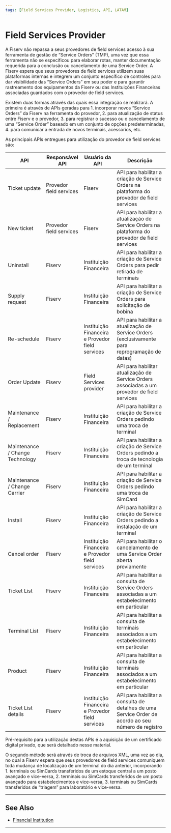 ```yaml
---
tags: [Field Services Provider, Logistics, API, LATAM]
---
```


# Field Services Provider

A Fiserv não repassa a seus provedores de field services acesso à sua ferramenta de gestão de “Service Orders” (TMP), uma vez que essa ferramenta não se especificou para elaborar rotas, manter documentação requerida para a conclusão ou cancelamento de uma Service Order. A Fiserv espera que seus provedores de field services utilizem suas plataformas internas e integrem um conjunto específico de controles para dar visibilidade das “Service Orders” em seu poder e para garantir rastreamento dos equipamentos da Fiserv ou das Instituições Financeiras associadas guardados com o provedor de field services.

Existem duas formas através das quais essa integração se realizará. A primeira é através de APIs geradas para 1. incorporar novos “Service Orders” da Fiserv na ferramenta do provedor, 2. para atualização de status entre Fiserv e o provedor, 3. para registrar o sucesso ou o cancelamento de uma “Service Order” baseado em um conjunto de opções predeterminadas, 4. para comunicar a entrada de novos terminais, acessórios, etc.

As principais APIs entregues para utilização do provedor de field services são:

|API|	Responsável API	|	Usuário da API|	Descrição|
|---|-------------|---------|-----------|
|Ticket update|	Provedor field services|	Fiserv|	API para habilitar a criação de Service Orders na plataforma do provedor de field services |
|New ticket|	Provedor field services|	Fiserv|	API para habilitar a atualização de Service Orders na plataforma do provedor de field services |
|Uninstall|	Fiserv|	Instituição Financeira|	API para habilitar a criação de Service Orders para pedir retirada de terminais|
|Supply request|	Fiserv|	Instituição Financeira|	API para habilitar a criação de Service Orders para solicitação de bobina|
|Re-schedule|	Fiserv|	Instituição Financeira e Provedor field services|	API para habilitar a atualização de Service Orders (exclusivamente para reprogramação de datas)|
|Order Update|	Fiserv|	Field Services provider|	API para habilitar atualização de Service Orders associadas a um provedor de field services|
|Maintenance / Replacement|	Fiserv|	Instituição Financeira|	API para habilitar a criação de Service Orders pedindo uma troca de terminal|
|Maintenance / Change Technology|	Fiserv|	Instituição Financeira|	API para habilitar a criação de Service Orders pedindo a troca de tecnologia de um terminal|
|Maintenance / Change Carrier|	Fiserv|	Instituição Financeira|	API para habilitar a criação de Service Orders pedindo uma troca de SimCard|
|Install|	Fiserv|	Instituição Financeira|	API para habilitar a criação de Service Orders pedindo a instalação de um terminal|
|Cancel order|	Fiserv|	Instituição Financeira e Provedor field services|	API para habilitar o cancelamento de uma Service Order aberta previamente|
|Ticket List|	Fiserv|	Instituição Financeira|	API para habilitar a consulta de Service Orders associadas a um estabelecimento em particular|
|Terminal List|	Fiserv	|Instituição Financeira|	API para habilitar a consulta de terminais associados a um estabelecimento em particular|
|Product|	Fiserv|	Instituição Financeira|	API para habilitar a consulta de terminais associados a um estabelecimento em particular|
|Ticket List details|	Fiserv|Instituição Financeira e Provedor field services	|API para habilitar a consulta de detalhes de uma Service Order de acordo ao seu número de registro|

Pré-requisito para a utilização destas APIs é a aquisição de um certificado digital privado, que será detalhado nesse material.

O segundo método será através de troca de arquivos XML, uma vez ao dia, no qual a Fiserv espera que seus provedores de field services comuniquem toda mudança de localização de um terminal do dia anterior, incorporando 1. terminais ou SimCards transferidos de um estoque central a um posto avançado e vice-versa, 2. terminais ou SimCards transferidos de um posto avançado para estabelecimentos e vice-versa, 3. terminais ou SimCards transferidos de “triagem” para laboratório e vice-versa.

---

## See Also

- [Financial Institution](?path=docs/portuguese/logistics/2-1-financial-institution.md)

---
